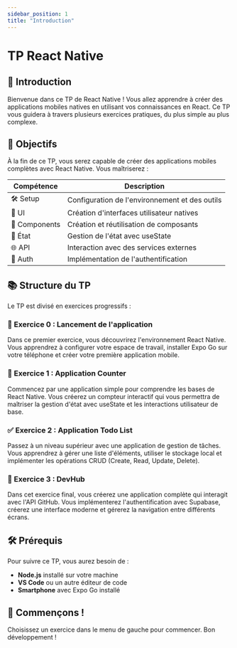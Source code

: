 ```yaml
---
sidebar_position: 1
title: "Introduction"
---
```


# TP React Native

## 📱 Introduction

Bienvenue dans ce TP de React Native ! Vous allez apprendre à créer des applications mobiles natives en utilisant vos connaissances en React. Ce TP vous guidera à travers plusieurs exercices pratiques, du plus simple au plus complexe.

## 🎯 Objectifs

À la fin de ce TP, vous serez capable de créer des applications mobiles complètes avec React Native. Vous maîtriserez :

| Compétence    | Description                                    |
| ------------- | ---------------------------------------------- |
| 🛠️ Setup      | Configuration de l'environnement et des outils |
| 📱 UI         | Création d'interfaces utilisateur natives      |
| 🧩 Components | Création et réutilisation de composants        |
| 🔄 État       | Gestion de l'état avec useState                |
| 🌐 API        | Interaction avec des services externes         |
| 🔐 Auth       | Implémentation de l'authentification           |

## 📚 Structure du TP

Le TP est divisé en exercices progressifs :

### 🚀 Exercice 0 : Lancement de l'application

Dans ce premier exercice, vous découvrirez l'environnement React Native. Vous apprendrez à configurer votre espace de travail, installer Expo Go sur votre téléphone et créer votre première application mobile.

### 🔢 Exercice 1 : Application Counter

Commencez par une application simple pour comprendre les bases de React Native. Vous créerez un compteur interactif qui vous permettra de maîtriser la gestion d'état avec useState et les interactions utilisateur de base.

### ✅ Exercice 2 : Application Todo List

Passez à un niveau supérieur avec une application de gestion de tâches. Vous apprendrez à gérer une liste d'éléments, utiliser le stockage local et implémenter les opérations CRUD (Create, Read, Update, Delete).

### 🌟 Exercice 3 : DevHub

Dans cet exercice final, vous créerez une application complète qui interagit avec l'API GitHub. Vous implémenterez l'authentification avec Supabase, créerez une interface moderne et gérerez la navigation entre différents écrans.

## 🛠️ Prérequis

Pour suivre ce TP, vous aurez besoin de :

- **Node.js** installé sur votre machine
- **VS Code** ou un autre éditeur de code
- **Smartphone** avec Expo Go installé

## 🚀 Commençons !

Choisissez un exercice dans le menu de gauche pour commencer. Bon développement !
